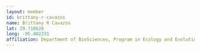 ```yaml
---
layout: member
id: brittany-r-cavazos
name: Brittany R Cavazos
lat: 29.718628
long: -95.402331
affiliation: Department of BioSciences, Program in Ecology and Evolutionary Biology, Rice University, Houston, Texas, USA
---
```



